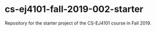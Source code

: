 # cs-ej4101-fall-2019-002-starter
Repository for the starter project of the CS-EJ4101 course in Fall 2019.
